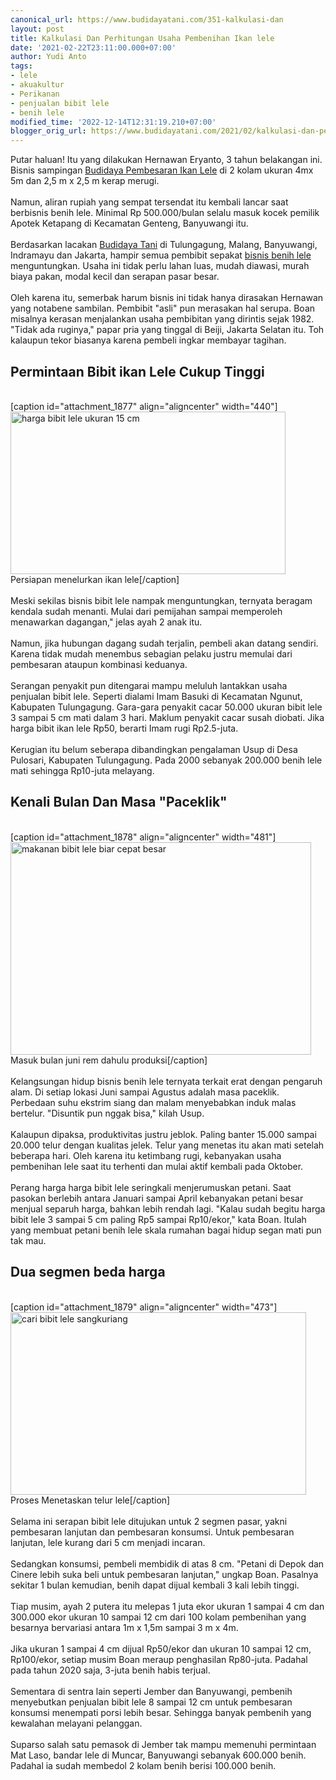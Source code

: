 ```yaml
---
canonical_url: https://www.budidayatani.com/351-kalkulasi-dan
layout: post
title: Kalkulasi Dan Perhitungan Usaha Pembenihan Ikan lele
date: '2021-02-22T23:11:00.000+07:00'
author: Yudi Anto
tags:
- lele
- akuakultur
- Perikanan
- penjualan bibit lele
- benih lele
modified_time: '2022-12-14T12:31:19.210+07:00'
blogger_orig_url: https://www.budidayatani.com/2021/02/kalkulasi-dan-perhitungan-usaha.html
---
```


Putar haluan! Itu yang dilakukan Hernawan Eryanto, 3 tahun belakangan ini. Bisnis sampingan <a href="https://www.budidayatani.com/laba-dan-kendala-di-balik-bisnis.html">Budidaya Pembesaran Ikan Lele</a> di 2 kolam ukuran 4mx 5m dan 2,5 m x 2,5 m kerap merugi.<br/><br/>Namun, aliran rupiah yang sempat tersendat itu kembali lancar saat berbisnis benih lele. Minimal Rp 500.000/bulan selalu masuk kocek pemilik Apotek Ketapang di Kecamatan Genteng, Banyuwangi itu.<br/><br/>Berdasarkan lacakan <a href="https://www.budidayatani.com">Budidaya Tani</a> di Tulungagung, Malang, Banyuwangi, Indramayu dan Jakarta, hampir semua pembibit sepakat <a href="https://www.budidayatani.com/kalkulasi-dan-perhitungan-usaha.html">bisnis benih lele</a> menguntungkan. Usaha ini tidak perlu lahan luas, mudah diawasi, murah biaya pakan, modal kecil dan serapan pasar besar.<br/><br/>Oleh karena itu, semerbak harum bisnis ini tidak hanya dirasakan Hernawan yang notabene sambilan. Pembibit "asli" pun merasakan hal serupa. Boan misalnya kerasan menjalankan usaha pembibitan yang dirintis sejak 1982. "Tidak ada ruginya," papar pria yang tinggal di Beiji, Jakarta Selatan itu. Toh kalaupun tekor biasanya karena pembeli ingkar membayar tagihan.<br/><h2 id="Permintaan">Permintaan Bibit ikan Lele Cukup Tinggi</h2><br/>[caption id="attachment_1877" align="aligncenter" width="440"]<img class="wp-image-1877" src="https://www.budidayatani.com/wp-content/uploads/2021/02/benih-1.jpg" alt="harga bibit lele ukuran 15 cm" width="440" height="260" /> Persiapan menelurkan ikan lele[/caption]<br/><br/>Meski sekilas bisnis bibit lele nampak menguntungkan, ternyata beragam kendala sudah menanti. Mulai dari pemijahan sampai memperoleh menawarkan dagangan," jelas ayah 2 anak itu.<br/><br/>Namun, jika hubungan dagang sudah terjalin, pembeli akan datang sendiri. Karena tidak mudah menembus sebagian pelaku justru memulai dari pembesaran ataupun kombinasi keduanya.<br/><br/>Serangan penyakit pun ditengarai mampu meluluh lantakkan usaha penjualan bibit lele. Seperti dialami Imam Basuki di Kecamatan Ngunut, Kabupaten Tulungagung. Gara-gara penyakit cacar 50.000 ukuran bibit lele 3 sampai 5 cm mati dalam 3 hari. Maklum penyakit cacar susah diobati. Jika harga bibit ikan lele Rp50, berarti Imam rugi Rp2.5-juta.<br/><br/>Kerugian itu belum seberapa dibandingkan pengalaman Usup di Desa Pulosari, Kabupaten Tulungagung. Pada 2000 sebanyak 200.000 benih lele mati sehingga Rp10-juta melayang.<br/><h2 id="Paceklik">Kenali Bulan Dan Masa "Paceklik"</h2><br/>[caption id="attachment_1878" align="aligncenter" width="481"]<img class="wp-image-1878" src="https://www.budidayatani.com/wp-content/uploads/2021/02/lele1-1-1.jpg" alt="makanan bibit lele biar cepat besar" width="481" height="340" /> Masuk bulan juni rem dahulu produksi[/caption]<br/><br/>Kelangsungan hidup bisnis benih lele ternyata terkait erat dengan pengaruh alam. Di setiap lokasi Juni sampai Agustus adalah masa paceklik. Perbedaan suhu ekstrim siang dan malam menyebabkan induk malas bertelur. "Disuntik pun nggak bisa," kilah Usup.<br/><br/>Kalaupun dipaksa, produktivitas justru jeblok. Paling banter 15.000 sampai 20.000 telur dengan kualitas jelek. Telur yang menetas itu akan mati setelah beberapa hari. Oleh karena itu ketimbang rugi, kebanyakan usaha pembenihan lele saat itu terhenti dan mulai aktif kembali pada Oktober.<br/><br/>Perang harga harga bibit lele seringkali menjerumuskan petani. Saat pasokan berlebih antara Januari sampai April kebanyakan petani besar menjual separuh harga, bahkan lebih rendah lagi. "Kalau sudah begitu harga bibit lele 3 sampai 5 cm paling Rp5 sampai Rp10/ekor," kata Boan. Itulah yang membuat petani benih lele skala rumahan bagai hidup segan mati pun tak mau.<br/><h2 id="segmen">Dua segmen beda harga</h2><br/>[caption id="attachment_1879" align="aligncenter" width="473"]<img class="wp-image-1879" src="https://www.budidayatani.com/wp-content/uploads/2021/02/bibitlele-1.jpg" alt="cari bibit lele sangkuriang" width="473" height="292" /> Proses Menetaskan telur lele[/caption]<br/><br/>Selama ini serapan bibit lele ditujukan untuk 2 segmen pasar, yakni pembesaran lanjutan dan pembesaran konsumsi. Untuk pembesaran lanjutan, lele kurang dari 5 cm menjadi incaran.<br/><br/>Sedangkan konsumsi, pembeli membidik di atas 8 cm. "Petani di Depok dan Cinere lebih suka beli untuk pembesaran lanjutan," ungkap Boan. Pasalnya sekitar 1 bulan kemudian, benih dapat dijual kembali 3 kali lebih tinggi.<br/><br/>Tiap musim, ayah 2 putera itu melepas 1 juta ekor ukuran 1 sampai 4 cm dan 300.000 ekor ukuran 10 sampai 12 cm dari 100 kolam pembenihan yang besarnya bervariasi antara 1m x 1,5m sampai 3 m x 4m.<br/><br/>Jika ukuran 1 sampai 4 cm dijual Rp50/ekor dan ukuran 10 sampai 12 cm, Rp100/ekor, setiap musim Boan meraup penghasilan Rp80-juta. Padahal pada tahun 2020 saja, 3-juta benih habis terjual.<br/><br/>Sementara di sentra lain seperti Jember dan Banyuwangi, pembenih menyebutkan penjualan bibit lele 8 sampai 12 cm untuk pembesaran konsumsi menempati porsi lebih besar. Sehingga banyak pembenih yang kewalahan melayani pelanggan.<br/><br/>Suparso salah satu pemasok di Jember tak mampu memenuhi permintaan Mat Laso, bandar lele di Muncar, Banyuwangi sebanyak 600.000 benih. Padahal ia sudah membedol 2 kolam benih berisi 100.000 benih.